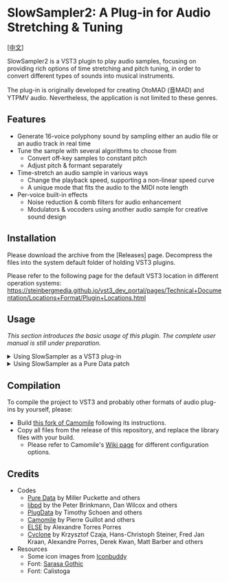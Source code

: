 # SlowSampler2: A Plug-in for Audio Stretching & Tuning

[[中文](README_zh.md)]

SlowSampler2 is a VST3 plugin to play audio samples, focusing on providing rich options of time stretching and pitch tuning, in order to convert different types of sounds into musical instruments.

The plug-in is originally developed for creating OtoMAD (音MAD) and YTPMV audio. Nevertheless, the application is not limited to these genres.

## Features
- Generate 16-voice polyphony sound by sampling either an audio file or an audio track in real time
- Tune the sample with several algorithms to choose from
    - Convert off-key samples to constant pitch
    - Adjust pitch & formant separately
- Time-stretch an audio sample in various ways
    - Change the playback speed, supporting a non-linear speed curve
    - A unique mode that fits the audio to the MIDI note length
- Per-voice built-in effects
    - Noise reduction & comb filters for audio enhancement
    - Modulators & vocoders using another audio sample for creative sound design

## Installation

Please download the archive from the [Releases] page. Decompress the files into the system default folder of holding VST3 plugins.

Please refer to the following page for the default VST3 location in different operation systems:
https://steinbergmedia.github.io/vst3_dev_portal/pages/Technical+Documentation/Locations+Format/Plugin+Locations.html

## Usage

*This section introduces the basic usage of this plugin. The complete user manual is still under preparation.*

<details>
<summary>Using SlowSampler as a VST3 plug-in</summary>

In the plugin host software, e.g. a digital audio workstation (DAW), two VST3 plugins will be detected:

- **SlowSampler2**: This is an instrument (VST3i). Please use the button in the graphic interface to load a WAV file as a sample, and then make sounds with the MIDI input.
- **SlowSampler2FX**: This is an effect plugin. With the same features of the instrument mode, it also has the capacity to use an audio track (either the current track or a side chain) as the sampling source. Please note that the effect mode still requires the MIDI input to make any sound.
</details>

<details>
<summary>Using SlowSampler as a Pure Data patch</summary>

[PlugData](https://plugdata.org/) is an environment for running/editing Pure Data programs. It can be used either as a standalone app, an instrument plugin or an effect plugin. By loading the file `plugdata.pd`, you can run SlowSampler2 inside PlugData in any of these modes. This way also allows the user to make some changes to the functionality of this plug-in without recompiling it.

It is less recommended to run SlowSampler2 with the vanilla [Pure Data](https://puredata.info/), because the patch is not compatible with the latest Pure Data release. Moreover, it contains several external objects which need to be manually installed in Pure Data. If you insist on doing this, please refer to https://github.com/chsh2/Camomile for the required dependencies.
</details>

## Compilation

To compile the project to VST3 and probably other formats of audio plug-ins by yourself, please:

- Build [this fork of Camomile](https://github.com/chsh2/Camomile) following its instructions.
- Copy all files from the release of this repository, and replace the library files with your build.
  - Please refer to Camomile's [Wiki page](https://github.com/pierreguillot/Camomile/wiki/How-to-create-new-plugins) for different configuration options.

## Credits

- Codes
    - [Pure Data](https://puredata.info/) by Miller Puckette and others
    - [libpd](https://github.com/libpd/libpd) by the Peter Brinkmann, Dan Wilcox and others
    - [PlugData](https://plugdata.org/) by Timothy Schoen and others
    - [Camomile](https://github.com/pierreguillot/Camomile) by Pierre Guillot and others
    - [ELSE](https://github.com/porres/pd-else) by Alexandre Torres Porres
    - [Cyclone](https://github.com/porres/pd-cyclone) by Krzysztof Czaja, Hans-Christoph Steiner, Fred Jan Kraan, Alexandre Porres, Derek Kwan, Matt Barber and others
- Resources
    - Some icon images from [Iconbuddy](https://iconbuddy.app/)
    - Font: [Sarasa Gothic](https://github.com/be5invis/Sarasa-Gothic)
    - Font: Calistoga